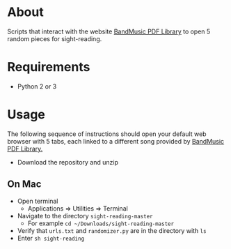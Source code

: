# About

Scripts that interact with the website [BandMusic PDF Library](https://www.bandmusicpdf.org) to open 5 random pieces for sight-reading.

# Requirements

* Python 2 or 3

# Usage

The following sequence of instructions should open your default web browser with 5 tabs, each linked to a different song provided by [BandMusic PDF Library.](https://www.bandmusicpdf.org)

* Download the repository and unzip

## On Mac

* Open terminal 
  * Applications => Utilities => Terminal
* Navigate to the directory ```sight-reading-master```
  * For example `cd ~/Downloads/sight-reading-master`
* Verify that `urls.txt` and `randomizer.py` are in the directory with `ls`
* Enter ```sh sight-reading```

